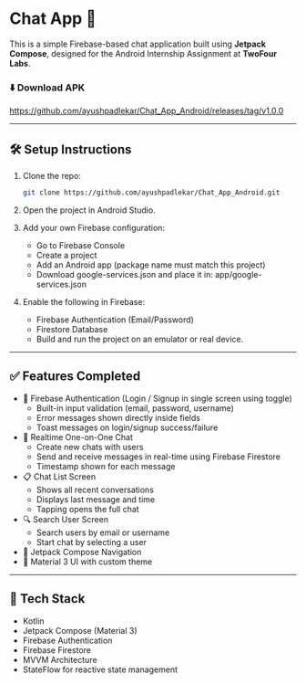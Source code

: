# Chat App 📱

This is a simple Firebase-based chat application built using **Jetpack Compose**, designed for the Android Internship Assignment at **TwoFour Labs**.

### ⬇️ Download APK

https://github.com/ayushpadlekar/Chat_App_Android/releases/tag/v1.0.0

---

## 🛠️ Setup Instructions

1. Clone the repo:
   ```bash
   git clone https://github.com/ayushpadlekar/Chat_App_Android.git

2. Open the project in Android Studio.

3. Add your own Firebase configuration:
    * Go to Firebase Console
    * Create a project
    * Add an Android app (package name must match this project)
    * Download google-services.json and place it in: app/google-services.json


4. Enable the following in Firebase:
    - Firebase Authentication (Email/Password)
    - Firestore Database
    - Build and run the project on an emulator or real device.

---

## ✅ Features Completed

- 🔐 Firebase Authentication (Login / Signup in single screen using toggle)
  - Built-in input validation (email, password, username)
  - Error messages shown directly inside fields
  - Toast messages on login/signup success/failure
- 💬 Realtime One-on-One Chat
  - Create new chats with users
  - Send and receive messages in real-time using Firebase Firestore
  - Timestamp shown for each message
- 📋 Chat List Screen
  - Shows all recent conversations
  - Displays last message and time
  - Tapping opens the full chat
- 🔍 Search User Screen
  - Search users by email or username
  - Start chat by selecting a user
- 🧭 Jetpack Compose Navigation
- 💅 Material 3 UI with custom theme

---

## 🚀 Tech Stack

- Kotlin
- Jetpack Compose (Material 3)
- Firebase Authentication
- Firebase Firestore
- MVVM Architecture
- StateFlow for reactive state management

